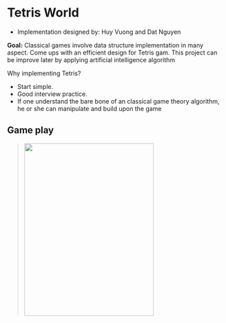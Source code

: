 # Tetris World
- Implementation designed by: Huy Vuong and Dat Nguyen

**Goal:** Classical games involve data structure implementation in many aspect. Come ups with an efficient design for Tetris gam. This project can be improve later by applying artificial intelligence algorithm

Why implementing Tetris?
- Start simple.
- Good interview practice.
- If one understand the bare bone of an classical game theory algorithm, he or she can manipulate and build upon the game


## Game play 
> <img src="https://user-images.githubusercontent.com/35666615/50545050-c0103680-0bcd-11e9-82be-983c36bcd360.jpg" height="400" width="300">
